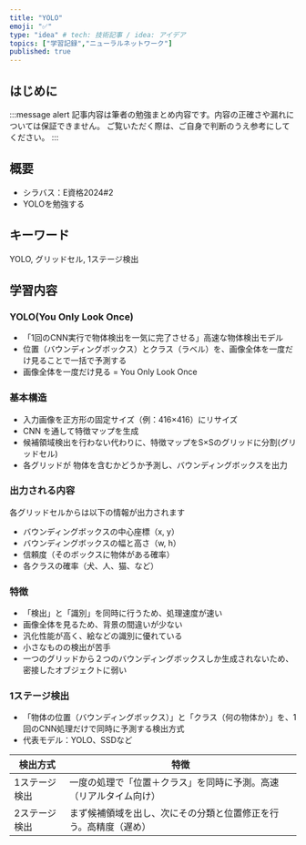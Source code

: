 ```yaml
---
title: "YOLO"
emoji: "✅"
type: "idea" # tech: 技術記事 / idea: アイデア
topics: ["学習記録","ニューラルネットワーク"]
published: true
---
```


## はじめに
:::message alert
記事内容は筆者の勉強まとめ内容です。内容の正確さや漏れについては保証できません。
ご覧いただく際は、ご自身で判断のうえ参考にしてください。
:::


## 概要
- シラバス：E資格2024#2
- YOLOを勉強する

## キーワード
YOLO, グリッドセル, 1ステージ検出


## 学習内容
### YOLO(You Only Look Once)
- 「1回のCNN実行で物体検出を一気に完了させる」高速な物体検出モデル
- 位置（バウンディングボックス）とクラス（ラベル）を、画像全体を一度だけ見ることで一括で予測する
- 画像全体を一度だけ見る = You Only Look Once

### 基本構造
- 入力画像を正方形の固定サイズ（例：416×416）にリサイズ
- CNN を通して特徴マップを生成
- 候補領域検出を行わない代わりに、特徴マップをS×Sのグリッドに分割(グリッドセル)
- 各グリッドが 物体を含むかどうか予測し、バウンディングボックスを出力

### 出力される内容
各グリッドセルからは以下の情報が出力されます

- バウンディングボックスの中心座標（x, y）
- バウンディングボックスの幅と高さ（w, h）
- 信頼度（そのボックスに物体がある確率）
- 各クラスの確率（犬、人、猫、など）

### 特徴
- 「検出」と「識別」を同時に行うため、処理速度が速い
- 画像全体を見るため、背景の間違いが少ない
- 汎化性能が高く、絵などの識別に優れている
- 小さなものの検出が苦手
- 一つのグリッドから２つのバウンディングボックスしか生成されないため、密接したオブジェクトに弱い

### 1ステージ検出
- 「物体の位置（バウンディングボックス）」と「クラス（何の物体か）」を、1回のCNN処理だけで同時に予測する検出方式
- 代表モデル：YOLO、SSDなど

| 検出方式        | 特徴                                |
| ----------- | --------------------------------- |
| 1ステージ検出 | 一度の処理で「位置＋クラス」を同時に予測。高速（リアルタイム向け） |
| 2ステージ検出 | まず候補領域を出し、次にその分類と位置修正を行う。高精度（遅め）  |
